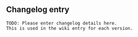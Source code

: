 ## Changelog entry
```
TODO: Please enter changelog details here.
This is used in the wiki entry for each version.
```
